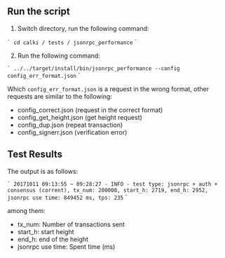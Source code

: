 ## Run the script

1. Switch directory, run the following command:

`` `
cd calki / tests / jsonrpc_performance
`` `

2. Run the following command:

`` `
../../target/install/bin/jsonrpc_performance --config config_err_format.json
`` `

Which `config_err_format.json` is a request in the wrong format, other requests are similar to the following:
* config_correct.json (request in the correct format)
* config_get_height.json (get height request)
* config_dup.json (repeat transaction)
* config_signerr.json (verification error)

## Test Results

The output is as follows:

`` `
20171011 09:13:55 ~ 09:28:27 - INFO - test type: jsonrpc + auth + consensus (corrent), tx_num: 200000, start_h: 2719, end_h: 2952, jsonrpc use time: 849452 ms, tps: 235
`` `

among them:

* tx_num: Number of transactions sent
* start_h: start height
* end_h: end of the height
* jsonrpc use time: Spent time (ms)
